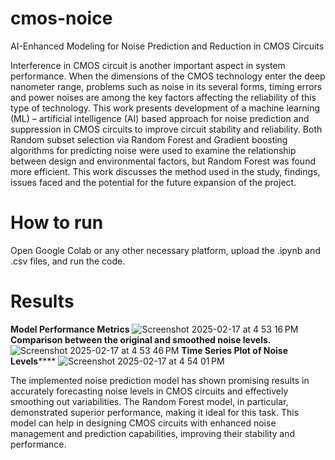# cmos-noice
AI-Enhanced Modeling for Noise Prediction and Reduction in CMOS Circuits

Interference in CMOS circuit is another important aspect in system performance. When the
dimensions of the CMOS technology enter the deep nanometer range, problems such as
noise in its several forms, timing errors and power noises are among the key factors
affecting the reliability of this type of technology. This work presents development of a
machine learning (ML) – artificial intelligence (AI) based approach for noise prediction and
suppression in CMOS circuits to improve circuit stability and reliability. Both Random subset
selection via Random Forest and Gradient boosting algorithms for predicting noise were
used to examine the relationship between design and environmental factors, but Random
Forest was found more efficient. This work discusses the method used in the study, findings,
issues faced and the potential for the future expansion of the project.

# How to run
Open Google Colab or any other necessary platform, upload the .ipynb and .csv files, and run the code.

# Results
**Model Performance Metrics**
![Screenshot 2025-02-17 at 4 53 16 PM](https://github.com/user-attachments/assets/0de2eb0f-733d-435c-a1b7-8c2b6420ece0)
**Comparison between the original and smoothed noise levels.**
![Screenshot 2025-02-17 at 4 53 46 PM](https://github.com/user-attachments/assets/7332e02b-9d95-4eaf-bc7e-4d5042a19aa4)
****Time Series Plot of Noise Levels********
![Screenshot 2025-02-17 at 4 54 01 PM](https://github.com/user-attachments/assets/da2155ca-0ee6-491c-bcbb-02942e453283)

The implemented noise prediction model has shown promising results in accurately
forecasting noise levels in CMOS circuits and effectively smoothing out variabilities. The
Random Forest model, in particular, demonstrated superior performance, making it ideal for
this task. This model can help in designing CMOS circuits with enhanced noise management
and prediction capabilities, improving their stability and performance.
